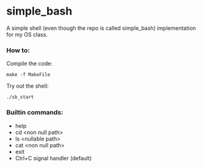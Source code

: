 # simple_bash
A simple shell (even though the repo is called simple_bash) implementation for my OS class.

### How to:

Compile the code:
```
make -f MakeFile
```

Try out the shell:
```
./sb_start
```

### Builtin commands:
- help
- cd \<non null path>
- ls \<nullable path>
- cat \<non null path>
- exit
- Ctrl+C signal handler (default)

